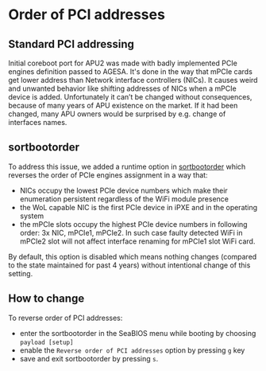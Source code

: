 Order of PCI addresses
===============================

## Standard PCI addressing

Initial coreboot port for APU2 was made with badly implemented PCIe engines
definition passed to AGESA. It's done in the way that mPCIe cards get lower
address than Network interface controllers (NICs). It causes weird and unwanted
behavior like shifting addresses of NICs when a mPCIe device is added.
Unfortunately it can’t be changed without consequences, because of many
years of APU existence on the market. If it had been changed, many APU owners
would be surprised by e.g. change of interfaces names.

## sortbootorder

To address this issue, we added a runtime option in [sortbootorder](https://github.com/pcengines/sortbootorder/blob/master/README.md)
which reverses the order of PCIe engines assignment in a way that:

- NICs occupy the lowest PCIe device numbers which make their enumeration
persistent regardless of the WiFi module presence
- the WoL capable NIC is the first PCIe device in iPXE and in the operating
system
- the mPCIe slots occupy the highest PCIe device numbers in following order:
3x NIC, mPCIe1, mPCIe2. In such case faulty detected WiFi in mPCIe2 slot will
not affect interface renaming for mPCIe1 slot WiFi card.

By default, this option is disabled which means nothing changes (compared to the
state maintained for past 4 years) without intentional change of this setting.

## How to change

To reverse order of PCI addresses:

- enter the sortbootorder in the SeaBIOS menu while booting by choosing
`payload [setup]`
- enable the `Reverse order of PCI addresses` option by pressing `g` key
- save and exit sortbootorder by pressing `s`.
